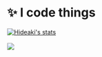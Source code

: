 # ✨ I code things

<a href="https://github.com/LucasionGS">
  <img align="center" src="https://github-readme-stats.vercel.app/api?username=LucasionGS&show_icons=true&include_all_commits=true&show_icons=true&title_color=fff&icon_color=79ff97&text_color=9f9f9f&bg_color=151515" alt="Hideaki's stats" />
</a>
<br><br>
<a href="https://github.com/LucasionGS?tab=repositories">
  <img align="center" src="https://github-readme-stats.vercel.app/api/top-langs/?username=LucasionGS&layout=compact&show_icons=true&title_color=fff&icon_color=79ff97&text_color=9f9f9f&bg_color=151515" />
</a>
<br>
<br>
